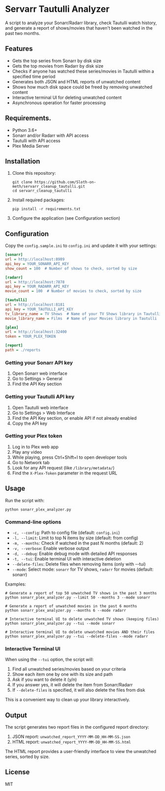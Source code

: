 # Servarr Tautulli Analyzer

A script to analyze your Sonarr/Radarr library, check Tautulli watch history, and generate a report of shows/movies that haven't been watched in the past two months.

## Features

- Gets the top series from Sonarr by disk size
- Gets the top movies from Radarr by disk size
- Checks if anyone has watched these series/movies in Tautulli within a specified time period
- Generates both JSON and HTML reports of unwatched content
- Shows how much disk space could be freed by removing unwatched content
- Interactive terminal UI for deleting unwatched content
- Asynchronous operation for faster processing

## Requirements.

- Python 3.6+
- Sonarr and/or Radarr with API access
- Tautulli with API access
- Plex Media Server

## Installation

1. Clone this repository:
   ```
   git clone https://github.com/Sloth-on-meth/servarr_cleanup_tautulli.git
   cd servarr_cleanup_tautulli
   ```

2. Install required packages:
   ```
   pip install -r requirements.txt
   ```

3. Configure the application (see Configuration section)

## Configuration

Copy the `config.sample.ini` to `config.ini` and update it with your settings:

```ini
[sonarr]
url = http://localhost:8989
api_key = YOUR_SONARR_API_KEY
show_count = 100  # Number of shows to check, sorted by size

[radarr]
url = http://localhost:7878
api_key = YOUR_RADARR_API_KEY
movie_count = 100  # Number of movies to check, sorted by size

[tautulli]
url = http://localhost:8181
api_key = YOUR_TAUTULLI_API_KEY
tv_library_name = TV Shows  # Name of your TV Shows library in Tautulli
movie_library_name = Films  # Name of your Movies library in Tautulli

[plex]
url = http://localhost:32400
token = YOUR_PLEX_TOKEN

[report]
path = ./reports
```

### Getting your Sonarr API key

1. Open Sonarr web interface
2. Go to Settings > General
3. Find the API Key section

### Getting your Tautulli API key

1. Open Tautulli web interface
2. Go to Settings > Web Interface
3. Find the API Key section, or enable API if not already enabled
4. Copy the API key

### Getting your Plex token

1. Log in to Plex web app
2. Play any video
3. While playing, press Ctrl+Shift+I to open developer tools
4. Go to Network tab
5. Look for any API request (like `/library/metadata/`)
6. Find the `X-Plex-Token` parameter in the request URL

## Usage

Run the script with:

```
python sonarr_plex_analyzer.py
```

### Command-line options

- `-c, --config`: Path to config file (default: `config.ini`)
- `-l, --limit`: Limit to top N items by size (default: from config)
- `-m, --months`: Check if watched in the past N months (default: 2)
- `-v, --verbose`: Enable verbose output
- `-d, --debug`: Enable debug mode with detailed API responses
- `-t, --tui`: Enable terminal UI with interactive deletion
- `--delete-files`: Delete files when removing items (only with --tui)
- `--mode`: Select mode: `sonarr` for TV shows, `radarr` for movies (default: sonarr)

Examples:
```
# Generate a report of top 50 unwatched TV shows in the past 3 months
python sonarr_plex_analyzer.py --limit 50 --months 3 --mode sonarr

# Generate a report of unwatched movies in the past 6 months
python sonarr_plex_analyzer.py --months 6 --mode radarr

# Interactive terminal UI to delete unwatched TV shows (keeping files)
python sonarr_plex_analyzer.py --tui --mode sonarr

# Interactive terminal UI to delete unwatched movies AND their files
python sonarr_plex_analyzer.py --tui --delete-files --mode radarr
```

### Interactive Terminal UI

When using the `--tui` option, the script will:

1. Find all unwatched series/movies based on your criteria
2. Show each item one by one with its size and path
3. Ask if you want to delete it (y/n)
4. If you answer yes, it will delete the item from Sonarr/Radarr
5. If `--delete-files` is specified, it will also delete the files from disk

This is a convenient way to clean up your library interactively.

## Output

The script generates two report files in the configured report directory:

1. JSON report: `unwatched_report_YYYY-MM-DD_HH-MM-SS.json`
2. HTML report: `unwatched_report_YYYY-MM-DD_HH-MM-SS.html`

The HTML report provides a user-friendly interface to view the unwatched series, sorted by size.

## License

MIT
